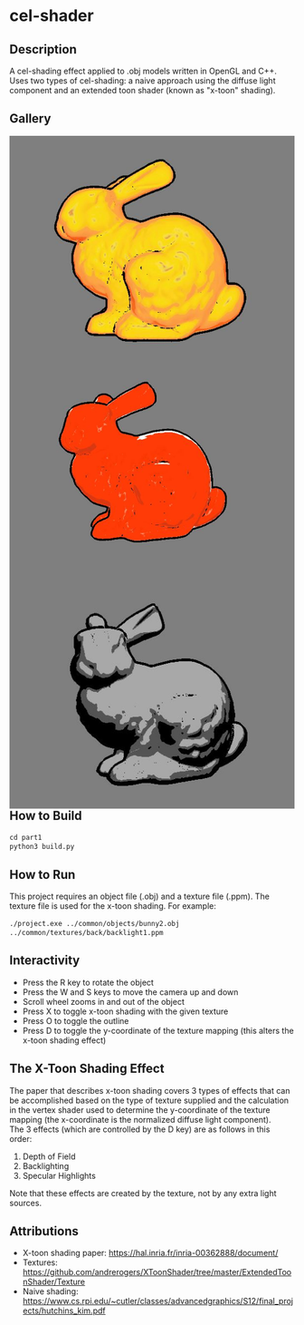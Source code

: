 # cel-shader
## Description
A cel-shading effect applied to .obj models written in OpenGL and C++.  
Uses two types of cel-shading: a naive approach using the diffuse light component and an extended toon shader (known as "x-toon" shading).

## Gallery
<img align="left" src="./common/pics/SC1.JPG"/>
<img align="center" src="./common/pics/SC2.JPG"/>
<img align="right" src="./common/pics/SC3.JPG"/>

## How to Build
```
cd part1
python3 build.py
```

## How to Run
This project requires an object file (.obj) and a texture file (.ppm). The texture file is used for the x-toon shading. For example:
``` 
./project.exe ../common/objects/bunny2.obj ../common/textures/back/backlight1.ppm
```

## Interactivity
* Press the R key to rotate the object  
* Press the W and S keys to move the camera up and down  
* Scroll wheel zooms in and out of the object  
* Press X to toggle x-toon shading with the given texture  
* Press O to toggle the outline  
* Press D to toggle the y-coordinate of the texture mapping (this alters the x-toon shading effect)

## The X-Toon Shading Effect
The paper that describes x-toon shading covers 3 types of effects that can be accomplished based on the type of texture supplied and the calculation in the vertex shader used to determine the y-coordinate of the texture mapping (the x-coordinate is the normalized diffuse light component).  
The 3 effects (which are controlled by the D key) are as follows in this order:
1. Depth of Field
2. Backlighting
3. Specular Highlights  

Note that these effects are created by the texture, not by any extra light sources.

## Attributions
* X-toon shading paper: https://hal.inria.fr/inria-00362888/document/
* Textures: https://github.com/andrerogers/XToonShader/tree/master/ExtendedToonShader/Texture
* Naive shading: https://www.cs.rpi.edu/~cutler/classes/advancedgraphics/S12/final_projects/hutchins_kim.pdf



